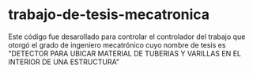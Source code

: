 # trabajo-de-tesis-mecatronica
Este código fue desarollado para controlar el controlador del trabajo que otorgó el grado de ingeniero mecatrónico cuyo nombre de tesis es "DETECTOR PARA UBICAR MATERIAL DE TUBERIAS Y VARILLAS EN EL INTERIOR DE UNA ESTRUCTURA" 
